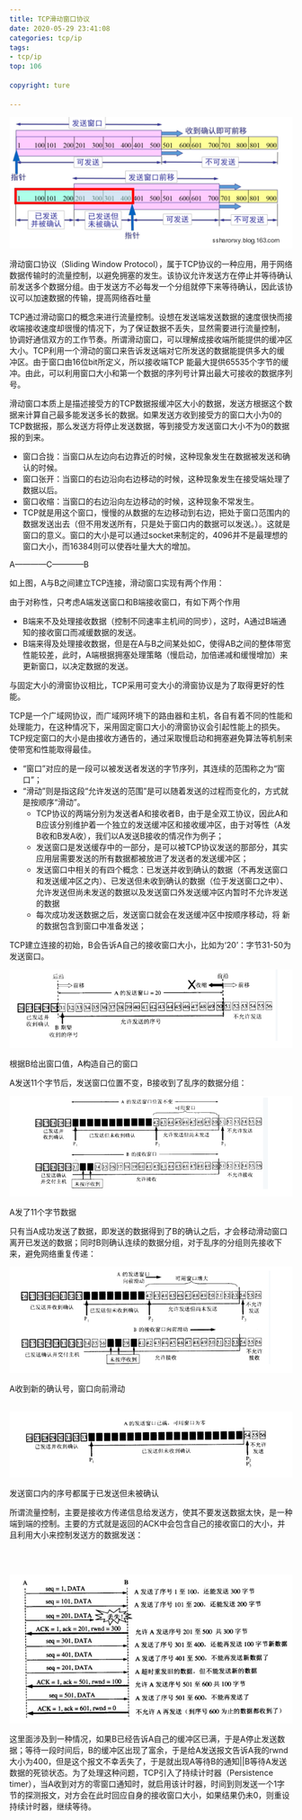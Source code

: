 ```yaml
---
title: TCP滑动窗口协议
date: 2020-05-29 23:41:08
categories: tcp/ip
tags:
- tcp/ip
top: 106

copyright: ture

---
```


![](tcpip_sindingwindow/1.png)

滑动窗口协议（Sliding Window Protocol），属于TCP协议的一种应用，用于网络数据传输时的流量控制，以避免拥塞的发生。该协议允许发送方在停止并等待确认前发送多个数据分组。由于发送方不必每发一个分组就停下来等待确认，因此该协议可以加速数据的传输，提高网络吞吐量

TCP通过滑动窗口的概念来进行流量控制。设想在发送端发送数据的速度很快而接收端接收速度却很慢的情况下，为了保证数据不丢失，显然需要进行流量控制， 协调好通信双方的工作节奏。所谓滑动窗口，可以理解成接收端所能提供的缓冲区大小。TCP利用一个滑动的窗口来告诉发送端对它所发送的数据能提供多大的缓 冲区。由于窗口由16位bit所定义，所以接收端TCP 能最大提供65535个字节的缓冲。由此，可以利用窗口大小和第一个数据的序列号计算出最大可接收的数据序列号。 

滑动窗口本质上是描述接受方的TCP数据报缓冲区大小的数据，发送方根据这个数据来计算自己最多能发送多长的数据。如果发送方收到接受方的窗口大小为0的TCP数据报，那么发送方将停止发送数据，等到接受方发送窗口大小不为0的数据报的到来。 

- 窗口合拢：当窗口从左边向右边靠近的时候，这种现象发生在数据被发送和确认的时候。  
- 窗口张开：当窗口的右边沿向右边移动的时候，这种现象发生在接受端处理了数据以后。  
- 窗口收缩：当窗口的右边沿向左边移动的时候，这种现象不常发生。  
- TCP就是用这个窗口，慢慢的从数据的左边移动到右边，把处于窗口范围内的数据发送出去（但不用发送所有，只是处于窗口内的数据可以发送。）。这就是窗口的意义。窗口的大小是可以通过socket来制定的，4096并不是最理想的窗口大小，而16384则可以使吞吐量大大的增加。



A————C————B



如上图，A与B之间建立TCP连接，滑动窗口实现有两个作用： 

由于对称性，只考虑A端发送窗口和B端接收窗口，有如下两个作用  

- B端来不及处理接收数据（控制不同速率主机间的同步），这时，A通过B端通知的接收窗口而减缓数据的发送。  
- B端来得及处理接收数据，但是在A与B之间某处如C，使得AB之间的整体带宽性能较差，此时，A端根据拥塞处理策略（慢启动，加倍递减和缓慢增加）来更新窗口，以决定数据的发送。  

与固定大小的滑窗协议相比，TCP采用可变大小的滑窗协议是为了取得更好的性能。  

TCP是一个广域网协议，而广域网环境下的路由器和主机，各自有着不同的性能和处理能力，在这种情况下，采用固定窗口大小的滑窗协议会引起性能上的损失。TCP规定窗口的大小是由接收方通告的，通过采取慢启动和拥塞避免算法等机制来使带宽和性能取得最佳。

-  “窗口”对应的是一段可以被发送者发送的字节序列，其连续的范围称之为“窗口”；
- “滑动”则是指这段“允许发送的范围”是可以随着发送的过程而变化的，方式就是按顺序“滑动”。
  - TCP协议的两端分别为发送者A和接收者B，由于是全双工协议，因此A和B应该分别维护着一个独立的发送缓冲区和接收缓冲区，由于对等性（A发B收和B发A收），我们以A发送B接收的情况作为例子；
  - 发送窗口是发送缓存中的一部分，是可以被TCP协议发送的那部分，其实应用层需要发送的所有数据都被放进了发送者的发送缓冲区；
  - 发送窗口中相关的有四个概念：已发送并收到确认的数据（不再发送窗口和发送缓冲区之内）、已发送但未收到确认的数据（位于发送窗口之中）、允许发送但尚未发送的数据以及发送窗口外发送缓冲区内暂时不允许发送的数据
  - 每次成功发送数据之后，发送窗口就会在发送缓冲区中按顺序移动，将 新的数据包含到窗口中准备发送；



TCP建立连接的初始，B会告诉A自己的接收窗口大小，比如为‘20’：字节31-50为发送窗口。

![](tcpip_sindingwindow/2.png)



根据B给出窗口值，A构造自己的窗口

A发送11个字节后，发送窗口位置不变，B接收到了乱序的数据分组：

![](tcpip_sindingwindow/3.png)



A发了11个字节数据

只有当A成功发送了数据，即发送的数据得到了B的确认之后，才会移动滑动窗口离开已发送的数据；同时B则确认连续的数据分组，对于乱序的分组则先接收下来，避免网络重复传递：

![](tcpip_sindingwindow/4.png)

A收到新的确认号，窗口向前滑动





​												![](tcpip_sindingwindow/5.png)



发送窗口内的序号都属于已发送但未被确认

所谓流量控制，主要是接收方传递信息给发送方，使其不要发送数据太快，是一种端到端的控制。主要的方式就是返回的ACK中会包含自己的接收窗口的大小，并且利用大小来控制发送方的数据发送：

​	

​	![](tcpip_sindingwindow/6.png)



这里面涉及到一种情况，如果B已经告诉A自己的缓冲区已满，于是A停止发送数据；等待一段时间后，B的缓冲区出现了富余，于是给A发送报文告诉A我的rwnd大小为400，但是这个报文不幸丢失了，于是就出现A等待B的通知||B等待A发送数据的死锁状态。为了处理这种问题，TCP引入了持续计时器（Persistence timer），当A收到对方的零窗口通知时，就启用该计时器，时间到则发送一个1字节的探测报文，对方会在此时回应自身的接收窗口大小，如果结果仍未0，则重设持续计时器，继续等待。